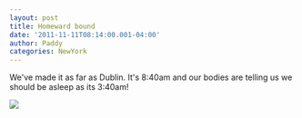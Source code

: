 ```yaml
--- 
layout: post 
title: Homeward bound 
date: '2011-11-11T08:14:00.001-04:00' 
author: Paddy 
categories: NewYork
---
```

We've made it as far as Dublin. It's 8:40am and our bodies are telling
us we should be asleep as its 3:40am!


![](http://lh4.ggpht.com/-_rVSdmwt20g/Tr0Rmc5ZExI/AAAAAAAACUM/Ss9dYq9OeAY/IMAG0622.png)

